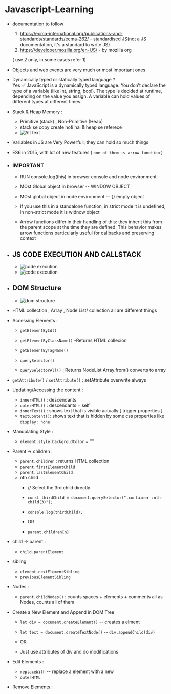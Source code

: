 # Javascript-Learning


- documentation to follow 
    1.  https://ecma-international.org/publications-and-standards/standards/ecma-262/        - standardised JS(not a JS documentation, it's a standard to write JS)
    2.  https://developer.mozilla.org/en-US/              - by mozilla org
 
    ( use 2 only, in some cases refer 1)

- Objects and web events are very much or most important ones


- Dynamically typed or statically typed language ?  
Yes ✅ JavaScript is a dynamically typed language.
    You don’t declare the type of a variable (like int, string, bool).
    The type is decided at runtime, depending on the value you assign.
    A variable can hold values of different types at different times.


-  Stack & Heap Memory : 
    - Primitive (stack) , Non-Primitive (Heap) 
    -  stack se copy create hoti hai & heap se referece
    - ![Alt text](images/stack_heap_diagram.png)


-  Variables in JS are Very Powerfull, they can hold so much things

-  ES6 in 2015, with lot of new features ( `one of them is arrow function` )


-  ### IMPORTANT
    - RUN console.log(this) in browser console and node environment
    - MOst Global object in browser -- WINDOW OBJECT
    - MOst global object in node environment -- {} empty object

    - If you use this in a standalone function, in strict mode it is undefined, in non-strict mode it is widnow object

    - Arrow functions differ in their handling of this: they inherit this from the parent scope at the time they are defined. This behavior makes arrow functions particularly useful for callbacks and preserving context




- ## JS CODE EXECUTION AND CALLSTACK
    - ![code execution](images/img2.jpeg)
    - ![code execution](images/img1.jpeg)
    

- ## DOM Structure
    - ![dom structure](images/DOM_structure.png)


- HTML collection , Array , Node List/ collection all are different things

- Accessing Elements : 
    - `getElementById()`
    - `getElementByClassName()` -Returns HTML collecion
    - `getElementByTagName()`

    - `querySelector()`
    - `querySelectorAll()`  : Returns NodeList Array.from() converts to array

- `getAttribute()` / `setAttribute()` : setAttribute overwrite always

- Updating/Accessing the content :
    - `innerHTML()` : descendants
    - `outerHTML()` : descendants + self
    - `innerText()`   : shows text that is visible actually [ trigger properties ]
    - `textContent()`: shows text that is hidden by some css properties like `display: none`


- Manuplating Style : 
    - `element.style.backgroudColor` = ""

- Parent -> children : 
    -  `parent.children` : returns HTML collection 
    - `parent.firstElementChild` 
    - `parent.lastElementChild`
    - nth child
        - // Select the 3rd child directly
        - `const thirdChild = document.querySelector(".container :nth-child(3)");`
        - `console.log(thirdChild);`

        - OR

        - `parent.children[n]`

- child -> parent :
    - `child.parentElement`

- sibling
    - `element.nextElementSibling`
    - `previousElementSibling`

- Nodes : 
    - `parent.childNodes()` : counts spaces + elements + comments all as Nodes, counts all of them 


- Create a New Element and Append in DOM Tree 
    - `let div = document.createElement()`  -- creates a elment
    - `let text = document.createTextNode()` -- `div.appendChild(div)`

    - OR

    - Just use attributes of div and do modifications


- Edit Elements : 
    - `replaceWith` -- replace a element with a new
    - `outerHTML`

- Remove Elements : 


